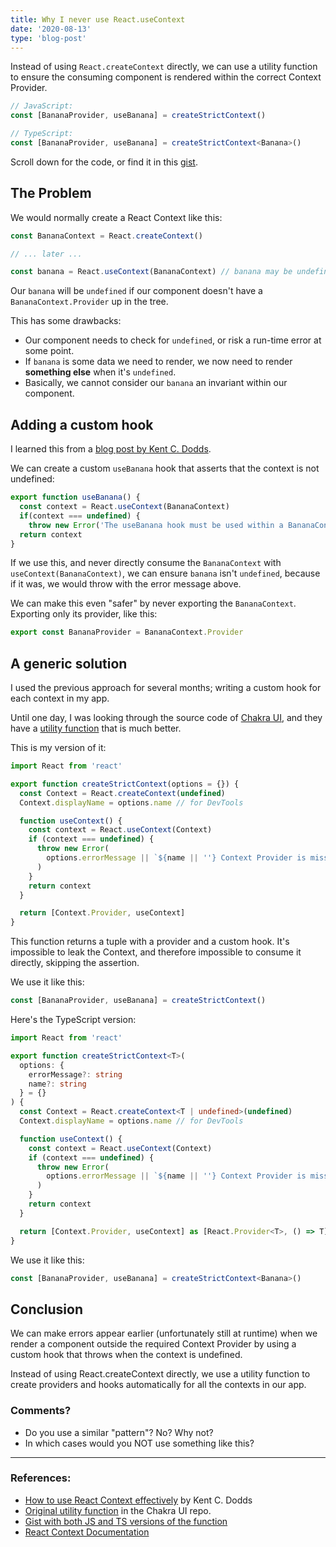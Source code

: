 ```yaml
---
title: Why I never use React.useContext
date: '2020-08-13'
type: 'blog-post'
---
```


Instead of using `React.createContext` directly, we can use a utility function to ensure the consuming component is rendered within the correct Context Provider.

```ts
// JavaScript:
const [BananaProvider, useBanana] = createStrictContext()

// TypeScript:
const [BananaProvider, useBanana] = createStrictContext<Banana>()
```

Scroll down for the code, or find it in this [gist](https://gist.github.com/JulianG/9aa3e0d299e0eb35637cd9d69540d4f9).

## The Problem

We would normally create a React Context like this:

```ts
const BananaContext = React.createContext()

// ... later ...

const banana = React.useContext(BananaContext) // banana may be undefined
```

Our `banana` will be `undefined` if our component doesn't have a `BananaContext.Provider` up in the tree.

This has some drawbacks:

- Our component needs to check for `undefined`, or risk a run-time error at some point.
- If `banana` is some data we need to render, we now need to render **something else** when it's `undefined`.
- Basically, we cannot consider our `banana` an invariant within our component.

## Adding a custom hook

I learned this from a [blog post by Kent C. Dodds](https://kentcdodds.com/blog/how-to-use-react-context-effectively).

We can create a custom `useBanana` hook that asserts that the context is not undefined:

```ts
export function useBanana() {
  const context = React.useContext(BananaContext)
  if(context === undefined) {
    throw new Error('The useBanana hook must be used within a BananaContext.Provider')
  return context
}
```

If we use this, and never directly consume the `BananaContext` with `useContext(BananaContext)`, we can ensure `banana` isn't `undefined`, because if it was, we would throw with the error message above.

We can make this even "safer" by never exporting the `BananaContext`. Exporting only its provider, like this:

```ts
export const BananaProvider = BananaContext.Provider
```

## A generic solution

I used the previous approach for several months; writing a custom hook for each context in my app.

Until one day, I was looking through the source code of [Chakra UI](https://github.com/chakra-ui/chakra-ui/), and they have a [utility function](https://github.com/chakra-ui/chakra-ui/blob/c0f9c287df0397e2aa9bd90eb3d5c2f2c08aa0b1/packages/utils/src/react-helpers.ts#L27) that is much better.

This is my version of it:

```js
import React from 'react'

export function createStrictContext(options = {}) {
  const Context = React.createContext(undefined)
  Context.displayName = options.name // for DevTools

  function useContext() {
    const context = React.useContext(Context)
    if (context === undefined) {
      throw new Error(
        options.errorMessage || `${name || ''} Context Provider is missing`
      )
    }
    return context
  }

  return [Context.Provider, useContext]
}
```

This function returns a tuple with a provider and a custom hook. It's impossible to leak the Context, and therefore impossible to consume it directly, skipping the assertion.

We use it like this:

```ts
const [BananaProvider, useBanana] = createStrictContext()
```

Here's the TypeScript version:

```ts
import React from 'react'

export function createStrictContext<T>(
  options: {
    errorMessage?: string
    name?: string
  } = {}
) {
  const Context = React.createContext<T | undefined>(undefined)
  Context.displayName = options.name // for DevTools

  function useContext() {
    const context = React.useContext(Context)
    if (context === undefined) {
      throw new Error(
        options.errorMessage || `${name || ''} Context Provider is missing`
      )
    }
    return context
  }

  return [Context.Provider, useContext] as [React.Provider<T>, () => T]
}
```

We use it like this:

```ts
const [BananaProvider, useBanana] = createStrictContext<Banana>()
```

## Conclusion

We can make errors appear earlier (unfortunately still at runtime) when we render a component outside the required Context Provider by using a custom hook that throws when the context is undefined.

Instead of using React.createContext directly, we use a utility function to create providers and hooks automatically for all the contexts in our app.


### Comments?

- Do you use a similar "pattern"? No? Why not?
- In which cases would you NOT use something like this? 

----

### References:

- [How to use React Context effectively](https://kentcdodds.com/blog/how-to-use-react-context-effectively) by Kent C. Dodds
- [Original utility function](https://github.com/chakra-ui/chakra-ui/blob/c0f9c287df0397e2aa9bd90eb3d5c2f2c08aa0b1/packages/utils/src/react-helpers.ts#L27) in the Chakra UI repo.
- [Gist with both JS and TS versions of the function](https://gist.github.com/JulianG/9aa3e0d299e0eb35637cd9d69540d4f9)
- [React Context Documentation](https://reactjs.org/docs/context.html#reactcreatecontext)
